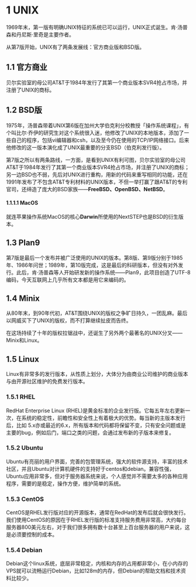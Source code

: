 # 1 UNIX

1969年末，第一版有明确UNIX特征的系统已可以运行，UNIX正式诞生。肯·汤普森和丹尼斯·里奇是主要作者。

从第7版开始，UNIX有了两条发展线：官方商业版和BSD版。

## 1.1 官方商业

贝尔实验室的母公司AT&T于1984年发行了其第一个商业版本SVR4抢占市场，并注册了UNIX的商标。



## 1.2 BSD版

1975年，汤普森带着UNIX第6版在加州大学伯克利分校教授「操作系统课程」，有个叫比尔·乔伊的研究生对这个系统很入迷，他修改了UNIX的本地版本，添加了一些自己的程序，包括vi编辑器和csh，以及至今仍在使用的TCP/IP网络接口。后来他修改的这一版本演化成了UNIX最重要的分支BSD（伯克利发行版）。

第7版之所以有两条路线，一方面，是看到UNIX有利可图，贝尔实验室的母公司AT&T于1984年发行了其第一个商业版本SVR4抢占市场，并注册了UNIX的商标；另一边BSD也不弱，先后对UNIX进行重构，用新的代码来重写相同的功能，还在1991年发布了不包含AT&T专利材料的UNIX版本，不但一举打赢了跟AT&T的专利官司，还缔造了庞大的BSD家族——**FreeBSD、OpenBSD、NetBSD**。

#### 1.1.1.1 MacOS

就连苹果操作系统MacOS的核心**Darwin**所使用的NextSTEP也是BSD的衍生版本。



## 1.3 Plan9

第7版是最后一个发布并被广泛使用的UNIX的版本。第8版、第9版分别于1985年、1986年问世；1989年，第10版完成，这是最后的科研版本，但没有对外发行。此后，肯·汤普森等人开始研发新的操作系统——Plan9，此项目创造了UTF-8编码，今天互联网上几乎所有文本都是用它来编码的。



## 1.4 Minix

从80年末，到90年代初，AT&T围绕UNIX的版权之争旷日持久，一团乱麻。最后以网威买下了UNIX的版权，而不打算继续扯皮而告终。

在这场持续了十年的版权拉锯战中，还诞生了另外两个最著名的UNIX分叉——Minix和Linux。



## 1.5 Linux

Linux有非常多的发行版本，从性质上划分，大体分为由商业公司维护的商业版本与由开源社区维护的免费发行版本。

### 1.5.1 RHEL

RedHat Enterprise Linux (RHEL)是黄金标准的企业发行版。它每五年左右更新一次，在系统的稳定性，前瞻性和安全性上有着极大的优势。每当新的主版本发行后，比如 5.x亦或最近的6.x，所有版本和代码都将保留不变，只有安全问题或是主要的bug，例如后门，端口之类的问题，会通过发布新的子版本来修复。

### 1.5.2 Ubuntu

Ubuntu有亮丽的用户界面，完善的包管理系统，强大的软件源支持，丰富的技术社区，并且Ubuntu对计算机硬件的支持好于centos和debian。兼容性强，Ubuntu应用非常多，但对于服务器系统来说，个人感觉并不需要太多的各种应用程序，需要的是稳定，操作方便，维护简单的系统。

### 1.5.3 CentOS

CentOS是RHEL发行版对应的开源版本，通常在RedHat的发布后就会很快发行。我们使用CentOS的原因在于RHEL发行版的标准支持服务费用非常高，大约每台服务器800美元左右，对于我们很多拥有数十台甚至上百台服务器的用户来说，这是必须要控制的成本。

### 1.5.4 Debian

Debian这个linux系统，底层非常稳定，内核和内存的占用都非常小，在小内存的VPS就可以流畅运行Debian，比如128m的内存，但Debian的帮助文档和技术资料比较少。